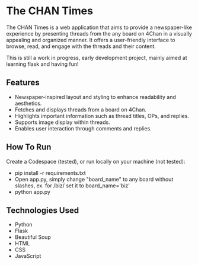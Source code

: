 # The CHAN Times

The CHAN Times is a web application that aims to provide a newspaper-like experience by presenting threads from the any board on 4Chan in a visually appealing and organized manner. It offers a user-friendly interface to browse, read, and engage with the threads and their content.

This is still a work in progress, early development project, mainly aimed at learning flask and  having fun!


## Features

- Newspaper-inspired layout and styling to enhance readability and aesthetics.
- Fetches and displays threads from a board on 4Chan.
- Highlights important information such as thread titles, OPs, and replies.
- Supports image display within threads.
- Enables user interaction through comments and replies.

## How To Run

Create a Codespace (tested), or run locally on your machine (not tested):

-  pip install -r requirements.txt
-  Open app.py, simply change "board_name" to any board without slashes, ex. for /biz/ set it to  board_name='biz'
-  python app.py

## Technologies Used

- Python
- Flask
- Beautiful Soup
- HTML
- CSS
- JavaScript

